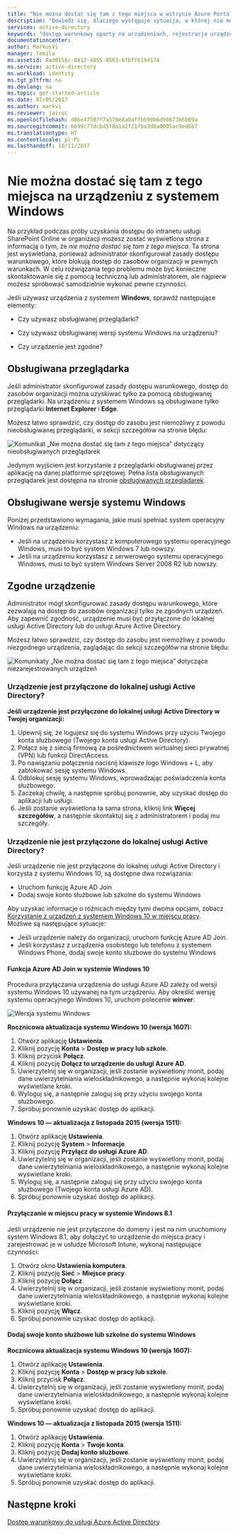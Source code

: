 ```yaml
---
title: "Nie można dostać się tam z tego miejsca w witrynie Azure Portal na urządzeniu z systemem Windows | Microsoft Docs"
description: "Dowiedz się, dlaczego występuje sytuacja, w której nie można dostać się do danej lokalizacji z tego miejsca, i co można sprawdzić, aby to okno dialogowe nie było wyświetlane."
services: active-directory
keywords: "dostęp warunkowy oparty na urządzeniach, rejestracja urządzenia, włączanie rejestracji urządzenia, rejestracja urządzenia i MDM"
documentationcenter: 
author: MarkusVi
manager: femila
ms.assetid: 8ad0156c-0812-4855-8563-6fbff6194174
ms.service: active-directory
ms.workload: identity
ms.tgt_pltfrm: na
ms.devlang: na
ms.topic: get-started-article
ms.date: 07/05/2017
ms.author: markvi
ms.reviewer: jairoc
ms.openlocfilehash: d86e47507f7a578e8a0affb690b6d96673b6b69a
ms.sourcegitcommit: 6699c77dcbd5f8a1a2f21fba3d0a0005ac9ed6b7
ms.translationtype: HT
ms.contentlocale: pl-PL
ms.lasthandoff: 10/11/2017
---
```

# <a name="you-cant-get-there-from-here-on-a-windows-device"></a>Nie można dostać się tam z tego miejsca na urządzeniu z systemem Windows

Na przykład podczas próby uzyskania dostępu do intranetu usługi SharePoint Online w organizacji możesz zostać wyświetlona strona z informacją o tym, że *nie można dostać się tam z tego miejsca*. Ta strona jest wyświetlana, ponieważ administrator skonfigurował zasady dostępu warunkowego, które blokują dostęp do zasobów organizacji w pewnych warunkach. W celu rozwiązania tego problemu może być konieczne skontaktowanie się z pomocą techniczną lub administratorem, ale najpierw możesz spróbować samodzielnie wykonać pewne czynności.

Jeśli używasz urządzenia z systemem **Windows**, sprawdź następujące elementy:

- Czy używasz obsługiwanej przeglądarki?

- Czy używasz obsługiwanej wersji systemu Windows na urządzeniu?

- Czy urządzenie jest zgodne?






## <a name="supported-browser"></a>Obsługiwana przeglądarka

Jeśli administrator skonfigurował zasady dostępu warunkowego, dostęp do zasobów organizacji można uzyskiwać tylko za pomocą obsługiwanej przeglądarki. Na urządzeniu z systemem Windows są obsługiwane tylko przeglądarki **Internet Explorer** i **Edge**.

Możesz łatwo sprawdzić, czy dostęp do zasobu jest niemożliwy z powodu nieobsługiwanej przeglądarki, w sekcji szczegółów na stronie błędu:

![Komunikat „Nie można dostać się tam z tego miejsca” dotyczący nieobsługiwanych przeglądarek](./media/active-directory-conditional-access-device-remediation/02.png "Scenariusz")

Jedynym wyjściem jest korzystanie z przeglądarki obsługiwanej przez aplikację na danej platformie sprzętowej. Pełna lista obsługiwanych przeglądarek jest dostępna na stronie [obsługiwanych przeglądarek](active-directory-conditional-access-supported-apps.md).  


## <a name="supported-versions-of-windows"></a>Obsługiwane wersje systemu Windows

Poniżej przedstawiono wymagania, jakie musi spełniać system operacyjny Windows na urządzeniu: 

- Jeśli na urządzeniu korzystasz z komputerowego systemu operacyjnego Windows, musi to być system Windows 7 lub nowszy.
- Jeśli na urządzeniu korzystasz z serwerowego systemu operacyjnego Windows, musi to być system Windows Server 2008 R2 lub nowszy. 


## <a name="compliant-device"></a>Zgodne urządzenie

Administrator mógł skonfigurować zasady dostępu warunkowego, które zezwalają na dostęp do zasobów organizacji tylko ze zgodnych urządzeń. Aby zapewnić zgodność, urządzenie musi być przyłączone do lokalnej usługi Active Directory lub do usługi Azure Active Directory.

Możesz łatwo sprawdzić, czy dostęp do zasobu jest niemożliwy z powodu niezgodnego urządzenia, zaglądając do sekcji szczegółów na stronie błędu:
 
![Komunikaty „Nie można dostać się tam z tego miejsca” dotyczące niezarejestrowanych urządzeń](./media/active-directory-conditional-access-device-remediation/01.png "Scenariusz")


### <a name="is-your-device-joined-to-an-on-premises-active-directory"></a>Urządzenie jest przyłączone do lokalnej usługi Active Directory?

**Jeśli urządzenie jest przyłączone do lokalnej usługi Active Directory w Twojej organizacji:**

1. Upewnij się, że logujesz się do systemu Windows przy użyciu Twojego konta służbowego (Twojego konta usługi Active Directory).
2. Połącz się z siecią firmową za pośrednictwem wirtualnej sieci prywatnej (VPN) lub funkcji DirectAccess.
3. Po nawiązaniu połączenia naciśnij klawisze logo Windows + L, aby zablokować sesję systemu Windows.
4. Odblokuj sesję systemu Windows, wprowadzając poświadczenia konta służbowego.
5. Zaczekaj chwilę, a następnie spróbuj ponownie, aby uzyskać dostęp do aplikacji lub usługi.
6. Jeśli zostanie wyświetlona ta sama strona, kliknij link **Więcej szczegółów**, a następnie skontaktuj się z administratorem i podaj mu szczegóły.


### <a name="is-your-device-not-joined-to-an-on-premises-active-directory"></a>Urządzenie nie jest przyłączone do lokalnej usługi Active Directory?

Jeśli urządzenie nie jest przyłączone do lokalnej usługi Active Directory i korzysta z systemu Windows 10, są dostępne dwa rozwiązania:

* Uruchom funkcję Azure AD Join
* Dodaj swoje konto służbowe lub szkolne do systemu Windows

Aby uzyskać informacje o różnicach między tymi dwoma opcjami, zobacz [Korzystanie z urządzeń z systemem Windows 10 w miejscu pracy](active-directory-azureadjoin-windows10-devices.md).  
Możliwe są następujące sytuacje:

- Jeśli urządzenie należy do organizacji, uruchom funkcję Azure AD Join.
- Jeśli korzystasz z urządzenia osobistego lub telefonu z systemem Windows Phone, dodaj swoje konto służbowe do systemu Windows 



#### <a name="azure-ad-join-on-windows-10"></a>Funkcja Azure AD Join w systemie Windows 10

Procedura przyłączania urządzenia do usługi Azure AD zależy od wersji systemu Windows 10 używanej na tym urządzeniu. Aby określić wersję systemu operacyjnego Windows 10, uruchom polecenie **winver**: 

![Wersja systemu Windows](./media/active-directory-conditional-access-device-remediation/03.png )


**Rocznicowa aktualizacja systemu Windows 10 (wersja 1607):**

1. Otwórz aplikację **Ustawienia**.
2. Kliknij pozycję **Konta** > **Dostęp w pracy lub szkole**.
3. Kliknij przycisk **Połącz**.
4. Kliknij pozycję **Dołącz to urządzenie do usługi Azure AD**.
5. Uwierzytelnij się w organizacji, jeśli zostanie wyświetlony monit, podaj dane uwierzytelniania wieloskładnikowego, a następnie wykonaj kolejne wyświetlane kroki.
6. Wyloguj się, a następnie zaloguj się przy użyciu swojego konta służbowego.
7. Spróbuj ponownie uzyskać dostęp do aplikacji.

**Windows 10 — aktualizacja z listopada 2015 (wersja 1511):**

1. Otwórz aplikację **Ustawienia**.
2. Kliknij pozycję **System** > **Informacje**.
3. Kliknij pozycję **Przyłącz do usługi Azure AD**.
4. Uwierzytelnij się w organizacji, jeśli zostanie wyświetlony monit, podaj dane uwierzytelniania wieloskładnikowego, a następnie wykonaj kolejne wyświetlane kroki.
5. Wyloguj się, a następnie zaloguj się przy użyciu swojego konta służbowego (Twojego konta usługi Azure AD).
6. Spróbuj ponownie uzyskać dostęp do aplikacji.


#### <a name="workplace-join-on-windows-81"></a>Przyłączanie w miejscu pracy w systemie Windows 8.1

Jeśli urządzenie nie jest przyłączone do domeny i jest na nim uruchomiony system Windows 8.1, aby dołączyć to urządzenie do miejsca pracy i zarejestrować je w usłudze Microsoft Intune, wykonaj następujące czynności:

1. Otwórz okno **Ustawienia komputera**.
2. Kliknij pozycję **Sieć** > **Miejsce pracy**.
3. Kliknij pozycję **Dołącz**.
4. Uwierzytelnij się w organizacji, jeśli zostanie wyświetlony monit, podaj dane uwierzytelniania wieloskładnikowego, a następnie wykonaj kolejne wyświetlane kroki.
5. Kliknij pozycję **Włącz**.
6. Spróbuj ponownie uzyskać dostęp do aplikacji.



#### <a name="add-your-work-or-school-account-to-windows"></a>Dodaj swoje konto służbowe lub szkolne do systemu Windows 


**Rocznicowa aktualizacja systemu Windows 10 (wersja 1607):**

1. Otwórz aplikację **Ustawienia**.
2. Kliknij pozycję **Konta** > **Dostęp w pracy lub szkole**.
3. Kliknij przycisk **Połącz**.
4. Uwierzytelnij się w organizacji, jeśli zostanie wyświetlony monit, podaj dane uwierzytelniania wieloskładnikowego, a następnie wykonaj kolejne wyświetlane kroki.
5. Spróbuj ponownie uzyskać dostęp do aplikacji.


**Windows 10 — aktualizacja z listopada 2015 (wersja 1511):**

1. Otwórz aplikację **Ustawienia**.
2. Kliknij pozycję **Konta** > **Twoje konta**.
3. Kliknij pozycję **Dodaj konto służbowe**.
4. Uwierzytelnij się w organizacji, jeśli zostanie wyświetlony monit, podaj dane uwierzytelniania wieloskładnikowego, a następnie wykonaj kolejne wyświetlane kroki.
5. Spróbuj ponownie uzyskać dostęp do aplikacji.





## <a name="next-steps"></a>Następne kroki
[Dostęp warunkowy do usługi Azure Active Directory](active-directory-conditional-access.md)

